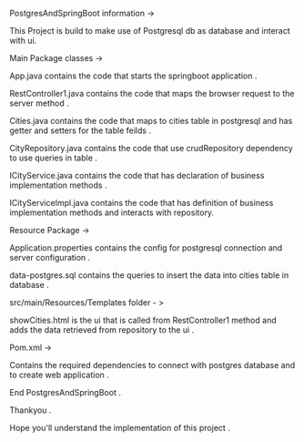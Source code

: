 PostgresAndSpringBoot information ->

This Project is build to make use of Postgresql db as database and interact with ui.

Main Package classes ->

App.java contains the code that starts the springboot application . 

RestController1.java contains the code that maps the browser request to the server method . 

Cities.java contains the code that maps to cities table in postgresql and has getter and setters for the table feilds .

CityRepository.java contains the code that use crudRepository dependency to use queries in table .

ICityService.java contains the code that has declaration of business implementation methods . 

ICityServiceImpl.java contains the code that has definition of business implementation methods and interacts with repository. 

Resource Package ->

Application.properties contains the config for postgresql connection and server configuration .

data-postgres.sql contains the queries to insert the data into cities table in database . 

src/main/Resources/Templates folder - >

showCities.html is the ui that is called from RestController1 method and adds the data retrieved from repository to the ui . 

Pom.xml ->

Contains the required dependencies to connect with postgres database and to create web application . 

End PostgresAndSpringBoot .

Thankyou .

Hope you'll understand the implementation of this project . 
